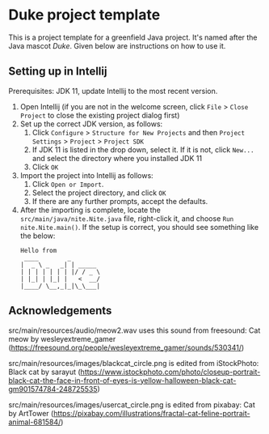 # Duke project template

This is a project template for a greenfield Java project. It's named after the Java mascot _Duke_. Given below are instructions on how to use it.

## Setting up in Intellij

Prerequisites: JDK 11, update Intellij to the most recent version.

1. Open Intellij (if you are not in the welcome screen, click `File` > `Close Project` to close the existing project dialog first)
1. Set up the correct JDK version, as follows:
   1. Click `Configure` > `Structure for New Projects` and then `Project Settings` > `Project` > `Project SDK`
   1. If JDK 11 is listed in the drop down, select it. If it is not, click `New...` and select the directory where you installed JDK 11
   1. Click `OK`
1. Import the project into Intellij as follows:
   1. Click `Open or Import`.
   1. Select the project directory, and click `OK`
   1. If there are any further prompts, accept the defaults.
1. After the importing is complete, locate the `src/main/java/nite.Nite.java` file, right-click it, and choose `Run nite.Nite.main()`. If the setup is correct, you should see something like the below:
   ```
   Hello from
    ____        _        
   |  _ \ _   _| | _____ 
   | | | | | | | |/ / _ \
   | |_| | |_| |   <  __/
   |____/ \__,_|_|\_\___|
   ```

## Acknowledgements
src/main/resources/audio/meow2.wav uses this sound from freesound:
Cat meow by wesleyextreme_gamer (https://freesound.org/people/wesleyextreme_gamer/sounds/530341/)

src/main/resources/images/blackcat_circle.png is edited from iStockPhoto:
Black cat by sarayut (https://www.istockphoto.com/photo/closeup-portrait-black-cat-the-face-in-front-of-eyes-is-yellow-halloween-black-cat-gm901574784-248725535)

src/main/resources/images/usercat_circle.png is edited from pixabay:
Cat by ArtTower (https://pixabay.com/illustrations/fractal-cat-feline-portrait-animal-681584/)
